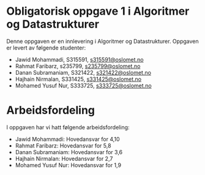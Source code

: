 # Obligatorisk oppgave 1 i Algoritmer og Datastrukturer

Denne oppgaven er en innlevering i Algoritmer og Datastrukturer. 
Oppgaven er levert av følgende studenter:
* Jawid Mohammadi, S315591, s315591@oslomet.no
* Rahmat Faribarz, s235799, s235799@oslomet.no
* Danan Subramaniam, S321422, s321422@oslomet.no
* Hajhain Nirmalan, S331425, s331425@oslomet.no
* Mohamed Yusuf Nur, S333725, s333725@oslomet.no

# Arbeidsfordeling

I oppgaven har vi hatt følgende arbeidsfordeling:
* Jawid Mohammadi: Hovedansvar for 4,10
* Rahmat Faribarz: Hovedansvar for 5,8
* Danan Subramaniam: Hovedansvar for 3,6
* Hajhain Nirmalan: Hovedansvar for 2,7
* Mohamed Yusuf Nur: Hovedansvar for 1,9
